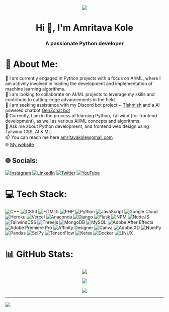 <p align="center">
  <img src="https://github.com/awmie/awmie/assets/95137415/1c60df7e-05e5-4398-9a03-504ab4894758">
</p>

<h1 align="center">Hi 👋, I'm Amritava Kole</h1>
<h3 align="center">A passionate Python developer</h3>

# 💫 About Me:
🔭 I am currently engaged in Python projects with a focus on AI/ML, where I am actively involved in leading the development and implementation of machine learning algorithms.<br>👯 I am looking to collaborate on AI/ML projects to leverage my skills and contribute to cutting-edge advancements in the field.<br>🤝 I am seeking assistance with my Discord bot project ~ [Tishmish](https://github.com/awmie/tishmish.git) and a AI powered chatbot [GenZchat bot](https://github.com/awmie/GenZChat.git)<br>🌱 Currently, I am in the process of learning Python, Tailwind (for frontend development), as well as various AI/ML concepts and algorithms.<br>💬 Ask me about Python development, and frontend web design using Tailwind CSS, AI & ML.<br>📫 You can reach me here amritavakole@gmail.com<br>🌐 [My website](https://awmie.vercel.app)

## 🌐 Socials:
[![Instagram](https://img.shields.io/badge/Instagram-%23E4405F.svg?logo=Instagram&logoColor=white)](https://www.instagram.com/oyi.zoro/) [![LinkedIn](https://img.shields.io/badge/LinkedIn-%230077B5.svg?logo=linkedin&logoColor=white)](https://linkedin.com/in/https://www.linkedin.com/in/amritava-kole-521bb0229/) [![Twitter](https://img.shields.io/badge/Twitter-%231DA1F2.svg?logo=Twitter&logoColor=white)](https://twitter.com/https://twitter.com/itsawme) [![YouTube](https://img.shields.io/badge/YouTube-%23FF0000.svg?logo=YouTube&logoColor=white)](https://youtube.com/@https://www.youtube.com/@editsyoriichi) 

# 💻 Tech Stack:
![C++](https://img.shields.io/badge/c++-%2300599C.svg?style=plastic&logo=c%2B%2B&logoColor=white) ![CSS3](https://img.shields.io/badge/css3-%231572B6.svg?style=plastic&logo=css3&logoColor=white) ![HTML5](https://img.shields.io/badge/html5-%23E34F26.svg?style=plastic&logo=html5&logoColor=white) ![PHP](https://img.shields.io/badge/php-%23777BB4.svg?style=plastic&logo=php&logoColor=white) ![Python](https://img.shields.io/badge/python-3670A0?style=plastic&logo=python&logoColor=ffdd54) ![JavaScript](https://img.shields.io/badge/javascript-%23323330.svg?style=plastic&logo=javascript&logoColor=%23F7DF1E) ![Google Cloud](https://img.shields.io/badge/Google%20Cloud-%234285F4.svg?style=plastic&logo=google-cloud&logoColor=white) ![Heroku](https://img.shields.io/badge/heroku-%23430098.svg?style=plastic&logo=heroku&logoColor=white) ![Vercel](https://img.shields.io/badge/vercel-%23000000.svg?style=plastic&logo=vercel&logoColor=white) ![Anaconda](https://img.shields.io/badge/Anaconda-%2344A833.svg?style=plastic&logo=anaconda&logoColor=white) ![Django](https://img.shields.io/badge/django-%23092E20.svg?style=plastic&logo=django&logoColor=white) ![Flask](https://img.shields.io/badge/flask-%23000.svg?style=plastic&logo=flask&logoColor=white) ![NPM](https://img.shields.io/badge/NPM-%23000000.svg?style=plastic&logo=npm&logoColor=white) ![NodeJS](https://img.shields.io/badge/node.js-6DA55F?style=plastic&logo=node.js&logoColor=white) ![TailwindCSS](https://img.shields.io/badge/tailwindcss-%2338B2AC.svg?style=plastic&logo=tailwind-css&logoColor=white) ![Threejs](https://img.shields.io/badge/threejs-black?style=plastic&logo=three.js&logoColor=white) ![MongoDB](https://img.shields.io/badge/MongoDB-%234ea94b.svg?style=plastic&logo=mongodb&logoColor=white) ![MySQL](https://img.shields.io/badge/mysql-%2300f.svg?style=plastic&logo=mysql&logoColor=white) ![Adobe After Effects](https://img.shields.io/badge/Adobe%20After%20Effects-9999FF.svg?style=plastic&logo=Adobe%20After%20Effects&logoColor=white) ![Adobe Premiere Pro](https://img.shields.io/badge/Adobe%20Premiere%20Pro-9999FF.svg?style=plastic&logo=Adobe%20Premiere%20Pro&logoColor=white) ![Affinity Designer](https://img.shields.io/badge/affinitydesginer-%231B72BE.svg?style=plastic&logo=affinity-designer&logoColor=white) ![Canva](https://img.shields.io/badge/Canva-%2300C4CC.svg?style=plastic&logo=Canva&logoColor=white) ![Adobe XD](https://img.shields.io/badge/Adobe%20XD-470137?style=plastic&logo=Adobe%20XD&logoColor=#FF61F6) ![NumPy](https://img.shields.io/badge/numpy-%23013243.svg?style=plastic&logo=numpy&logoColor=white) ![Pandas](https://img.shields.io/badge/pandas-%23150458.svg?style=plastic&logo=pandas&logoColor=white) ![SciPy](https://img.shields.io/badge/SciPy-%230C55A5.svg?style=plastic&logo=scipy&logoColor=%white) ![TensorFlow](https://img.shields.io/badge/TensorFlow-%23FF6F00.svg?style=plastic&logo=TensorFlow&logoColor=white) ![Keras](https://img.shields.io/badge/Keras-%23D00000.svg?style=plastic&logo=Keras&logoColor=white) ![Docker](https://img.shields.io/badge/docker-%230db7ed.svg?style=plastic&logo=docker&logoColor=white) ![LINUX](https://img.shields.io/badge/Linux-FCC624?style=plastic&logo=linux&logoColor=black)
# 📊 GitHub Stats:

<p align="center">
  <img src="https://github-readme-stats.vercel.app/api?username=awmie&theme=chartreuse-dark&show_icons=true&hide_border=true&count_private=false">
</p>

<p align="center">
   <img src="https://github-readme-streak-stats.herokuapp.com/?user=awmie&theme=chartreuse-dark&hide_border=true">
</p>

<p align="center">
   <img src="https://github-readme-stats.vercel.app/api/top-langs/?username=awmie&theme=chartreuse-dark&show_icons=true&hide_border=true&layout=compact">
</p>

---
[![](https://visitcount.itsvg.in/api?id=awmie&icon=0&color=12)](https://visitcount.itsvg.in)

<!-- Proudly created with GPRM ( https://gprm.itsvg.in ) -->
